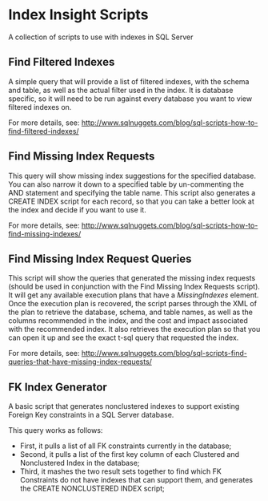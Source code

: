 # Index Insight Scripts
A collection of scripts to use with indexes in SQL Server
## Find Filtered Indexes
A simple query that will provide a list of filtered indexes, with the schema and table, as well as the actual filter used in the index.  It is database specific, so it will need to be run against every database you want to view filtered indexes on.

For more details, see: http://www.sqlnuggets.com/blog/sql-scripts-how-to-find-filtered-indexes/
## Find Missing Index Requests
This query will show missing index suggestions for the specified database.  You can also narrow it down to a specified table by un-commenting the AND statement and specifying the table name.  This script also generates a CREATE INDEX script for each record, so that you can take a better look at the index and decide if you want to use it.

For more details, see: http://www.sqlnuggets.com/blog/sql-scripts-how-to-find-missing-indexes/
## Find Missing Index Request Queries
This script will show the queries that generated the missing index requests (should be used in conjunction with the Find Missing Index Requests script).  It will get any available execution plans that have a *MissingIndexes* element. Once the execution plan is recovered, the script parses through the XML of the plan to retrieve the database, schema, and table names, as well as the columns recommended in the index, and the cost and impact associated with the recommended index. It also retrieves the execution plan so that you can open it up and see the exact t-sql query that requested the index.

For more details, see: http://www.sqlnuggets.com/blog/sql-scripts-find-queries-that-have-missing-index-requests/
## FK Index Generator
A basic script that generates nonclustered indexes to support existing Foreign Key constraints in a SQL Server database.

This query works as follows:
- First, it pulls a list of all FK constraints currently in the database;
- Second, it pulls a list of the first key column of each Clustered and Nonclustered Index in the database;
- Third, it mashes the two result sets together to find which FK Constraints do not have indexes that can support them, and generates the CREATE NONCLUSTERED INDEX script;
